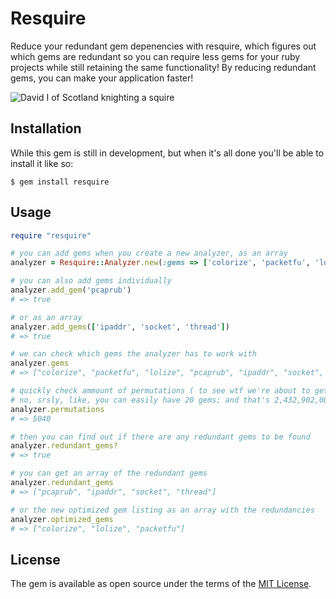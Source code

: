 # Resquire

Reduce your redundant gem depenencies with resquire, which figures out which gems are redundant so you can require less gems for your ruby projects while still retaining the same functionality! By reducing redundant gems, you can make your application faster!

![David I of Scotland knighting a squire](https://upload.wikimedia.org/wikipedia/commons/3/3f/DavidI%26squire.jpg)

## Installation

While this gem is still in development, but when it's all done you'll be able to install it like so:

    $ gem install resquire

## Usage

```ruby
require "resquire"

# you can add gems when you create a new analyzer, as an array
analyzer = Resquire::Analyzer.new(:gems => ['colorize', 'packetfu', 'lolize'])

# you can also add gems individually
analyzer.add_gem('pcaprub')
# => true

# or as an array
analyzer.add_gems(['ipaddr', 'socket', 'thread'])
# => true

# we can check which gems the analyzer has to work with
analyzer.gems
# => ["colorize", "packetfu", "lolize", "pcaprub", "ipaddr", "socket", "thread"]

# quickly check ammount of permutations ( to see wtf we're about to get outselves into )
# no, srsly, like, you can easily have 20 gems; and that's 2,432,902,008,176,640,000 permutations dog, fo real 
analyzer.permutations
# => 5040

# then you can find out if there are any redundant gems to be found 
analyzer.redundant_gems?
# => true

# you can get an array of the redundant gems
analyzer.redundant_gems
# => ["pcaprub", "ipaddr", "socket", "thread"]

# or the new optimized gem listing as an array with the redundancies
analyzer.optimized_gems
# => ["colorize", "lolize", "packetfu"]
```

## License

The gem is available as open source under the terms of the [MIT License](http://opensource.org/licenses/MIT).

